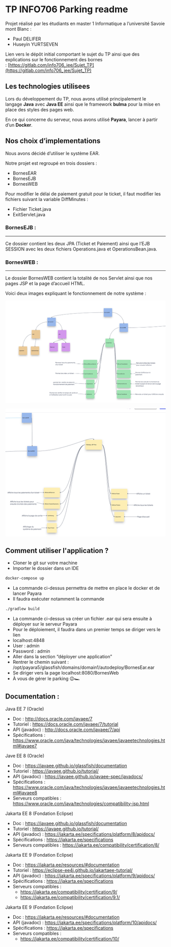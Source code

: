 # TP INFO706 Parking readme

Projet réalisé par les étudiants en master 1 Informatique a l’université Savoie mont Blanc :

- Paul DELIFER
- Huseyin YURTSEVEN

Lien vers le dépôt initial comportant le sujet du TP ainsi que des explications sur le fonctionnement des bornes : [https://gitlab.com/info706_jee/Sujet_TP](https://gitlab.com/info706_jee/Sujet_TP)

## Les technologies utilisees

Lors du développement du TP, nous avons utilisé principalement le langage **Java** avec **Java EE** ainsi que le framework **bulma** pour la mise en place des styles des pages web.

En ce qui concerne du serveur, nous avons utilisé **Payara**, lancer à partir d’un **Docker**.

## Nos choix d’implementations

Nous avons décidé d’utiliser le système EAR.

Notre projet est regroupé en trois dossiers :

- BornesEAR
- BornesEJB
- BornesWEB


Pour modifier le délai de paiement gratuit pour le ticket, il faut modifier les fichiers suivant la variable DiffMinutes : 

- Fichier Ticket.java
- ExitServlet.java

### BornesEJB :

---

Ce dossier contient les deux JPA (Ticket et Paiement) ainsi que l’EJB SESSION avec les deux fichiers Operations.java et OperationsBean.java.

### BornesWEB :

---

Le dossier BornesWEB contient la totalité de nos Servlet ainsi que nos pages JSP et la page d’accueil HTML.

Voici deux images expliquant le fonctionnement de notre système : 

![Untitled](imagesREADME/first.png)

![Untitled](imagesREADME/second.png)

## Comment utiliser l'application ?

- Cloner le git sur votre machine
- Importer le dossier dans un IDE

```bash
docker-compose up
```

- La commande ci-dessus permettra de mettre en place le docker et de lancer Payara
- Il faudra exécuter notamment la commande

```bash
./gradlew build
```

- La commande ci-dessus va créer un fichier .ear qui sera ensuite à déployer sur le serveur Payara
- Pour le déploiement, il faudra dans un premier temps se diriger vers le lien
- localhost:4848
- User : admin
- Password : admin
- Aller dans la section “déployer une application”
- Rentrer le chemin suivant : /opt/payara5/glassfish/domains/domain1/autodeploy/BornesEar.ear
- Se diriger vers la page localhost:8080/BornesWeb
- À vous de gérer le parking 😉🏎

## Documentation :

Java EE 7 (Oracle)

- Doc : http://docs.oracle.com/javaee/7
- Tutoriel : https://docs.oracle.com/javaee/7/tutorial
- API (javadoc) : http://docs.oracle.com/javaee/7/api
- Spécifications : https://www.oracle.com/java/technologies/javaee/javaeetechnologies.html#javaee7

Jave EE 8 (Oracle)

- Doc : https://javaee.github.io/glassfish/documentation
- Tutoriel : https://javaee.github.io/tutorial/
- API (javadoc) : https://javaee.github.io/javaee-spec/javadocs/
- Spécifications : https://www.oracle.com/java/technologies/javaee/javaeetechnologies.html#javaee8
- Serveurs compatibles : https://www.oracle.com/java/technologies/compatibility-jsp.html

Jakarta EE 8 (Fondation Eclipse)

- Doc : https://javaee.github.io/glassfish/documentation
- Tutoriel : https://javaee.github.io/tutorial/
- API (javadoc) : https://jakarta.ee/specifications/platform/8/apidocs/
- Spécifications : https://jakarta.ee/specifications
- Serveurs compatibles : https://jakarta.ee/compatibility/certification/8/

Jakarta EE 9 (Fondation Eclipse)

- Doc : https://jakarta.ee/resources/#documentation
- Tutoriel : https://eclipse-ee4j.github.io/jakartaee-tutorial/
- API (javadoc) : https://jakarta.ee/specifications/platform/9/apidocs/
- Spécifications : https://jakarta.ee/specifications
- Serveurs compatibles :
  - https://jakarta.ee/compatibility/certification/9/
  - https://jakarta.ee/compatibility/certification/9.1/

Jakarta EE 9 (Fondation Eclipse)

- Doc : https://jakarta.ee/resources/#documentation
- API (javadoc) : https://jakarta.ee/specifications/platform/10/apidocs/
- Spécifications : https://jakarta.ee/specifications
- Serveurs compatibles :
  - https://jakarta.ee/compatibility/certification/10/
